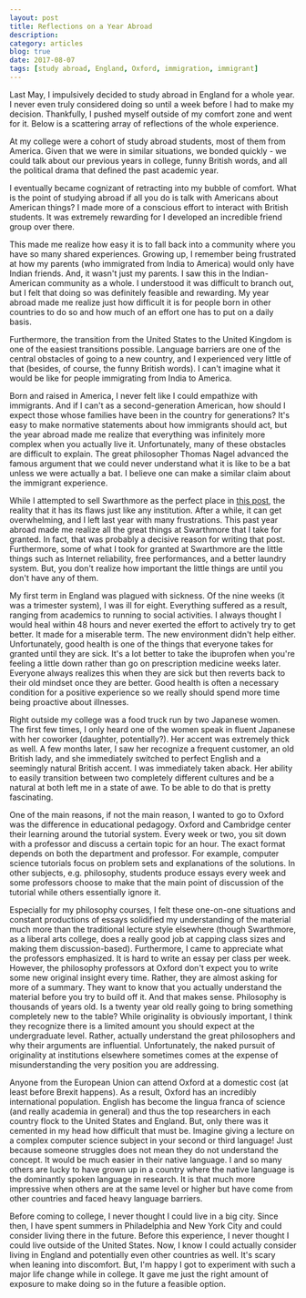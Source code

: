 ```yaml
---
layout: post
title: Reflections on a Year Abroad
description: 
category: articles
blog: true
date: 2017-08-07
tags: [study abroad, England, Oxford, immigration, immigrant]
---
```


Last May, I impulsively decided to study abroad in England for a whole year. I never even truly considered doing so until a week before I had to make my decision. Thankfully, I pushed myself outside of my comfort zone and went for it. Below is a scattering array of reflections of the whole experience.

At my college were a cohort of study abroad students, most of them from America. Given that we were in similar situations, we bonded quickly - we could talk about our previous years in college, funny British words, and all the political drama that defined the past academic year.

I eventually became cognizant of retracting into my bubble of comfort. What is the point of studying abroad if all you do is talk with Americans about American things? I made more of a conscious effort to interact with British students. It was extremely rewarding for I developed an incredible friend group over there.

This made me realize how easy it is to fall back into a community where you have so many shared experiences. Growing up, I remember being frustrated at how my parents (who immigrated from India to America) would only have Indian friends. And, it wasn't just my parents. I saw this in the Indian-American community as a whole. I understood it was difficult to branch out, but I felt that doing so was definitely feasible and rewarding. My year abroad made me realize just how difficult it is for people born in other countries to do so and how much of an effort one has to put on a daily basis.

Furthermore, the transition from the United States to the United Kingdom is one of the easiest transitions possible. Language barriers are one of the central obstacles of going to a new country, and I experienced very little of that (besides, of course, the funny British words). I can't imagine what it would be like for people immigrating from India to America.

Born and raised in America, I never felt like I could empathize with immigrants. And if I can't as a second-generation American, how should I expect those whose families have been in the country for generations? It's easy to make normative statements about how immigrants should act, but the year abroad made me realize that everything was infinitely more complex when you actually live it. Unfortunately, many of these obstacles are difficult to explain. The great philosopher Thomas Nagel advanced the famous argument that we could never understand what it is like to be a bat unless we were actually a bat. I believe one can make a similar claim about the immigrant experience.

While I attempted to sell Swarthmore as the perfect place in [this post](/advice-on-choosing-an-undergraduate-college), the reality that it has its flaws just like any institution. After a while, it can get overwhelming, and I left last year with many frustrations. This past year abroad made me realize all the great things at Swarthmore that I take for granted. In fact, that was probably a decisive reason for writing that post. Furthermore, some of what I took for granted at Swarthmore are the little things such as Internet reliability, free performances, and a better laundry system. But, you don't realize how important the little things are until you don't have any of them.

My first term in England was plagued with sickness. Of the nine weeks (it was a trimester system), I was ill for eight. Everything suffered as a result, ranging from academics to running to social activities. I always thought I would heal within 48 hours and never exerted the effort to actively try to get better. It made for a miserable term. The new environment didn't help either. Unfortunately, good health is one of the things that everyone takes for granted until they are sick. It's a lot better to take the ibuprofen when you're feeling a little down rather than go on prescription medicine weeks later. Everyone always realizes this when they are sick but then reverts back to their old mindset once they are better. Good health is often a necessary condition for a positive experience so we really should spend more time being proactive about illnesses.

Right outside my college was a food truck run by two Japanese women. The first few times, I only heard one of the women speak in fluent Japanese with her coworker (daughter, potentially?). Her accent was extremely thick as well. A few months later, I saw her recognize a frequent customer, an old British lady, and she immediately switched to perfect English and a seemingly natural British accent. I was immediately taken aback. Her ability to easily transition between two completely different cultures and be a natural at both left me in a state of awe. To be able to do that is pretty fascinating.

One of the main reasons, if not the main reason, I wanted to go to Oxford was the difference in educational pedagogy. Oxford and Cambridge center their learning around the tutorial system. Every week or two, you sit down with a professor and discuss a certain topic for an hour. The exact format depends on both the department and professor. For example, computer science tutorials focus on problem sets and explanations of the solutions. In other subjects, e.g. philosophy, students produce essays every week and some professors choose to make that the main point of discussion of the tutorial while others essentially ignore it.

Especially for my philosophy courses, I felt these one-on-one situations and constant productions of essays solidified my understanding of the material much more than the traditional lecture style elsewhere (though Swarthmore, as a liberal arts college, does a really good job at capping class sizes and making them discussion-based). Furthermore, I came to appreciate what the professors emphasized. It is hard to write an essay per class per week. However, the philosophy professors at Oxford don't expect you to write some new original insight every time. Rather, they are almost asking for more of a summary. They want to know that you actually understand the material before you try to build off it. And that makes sense. Philosophy is thousands of years old. Is a twenty year old really going to bring something completely new to the table? While originality is obviously important, I think they recognize there is a limited amount you should expect at the undergraduate level. Rather, actually understand the great philosophers and why their arguments are influential. Unfortunately, the naked pursuit of originality at institutions elsewhere sometimes comes at the expense of misunderstanding the very position you are addressing.

Anyone from the European Union can attend Oxford at a domestic cost (at least before Brexit happens). As a result, Oxford has an incredibly international population. English has become the lingua franca of science (and really academia in general) and thus the top researchers in each country flock to the United States and England. But, only there was it cemented in my head how difficult that must be. Imagine giving a lecture on a complex computer science subject in your second or third language! Just because someone struggles does not mean they do not understand the concept. It would be much easier in their native language. I and so many others are lucky to have grown up in a country where the native language is the dominantly spoken language in research. It is that much more impressive when others are at the same level or higher but have come from other countries and faced heavy language barriers.

Before coming to college, I never thought I could live in a big city. Since then, I have spent summers in Philadelphia and New York City and could consider living there in the future. Before this experience, I never thought I could live outside of the United States. Now, I know I could actually consider living in England and potentially even other countries as well. It's scary when leaning into discomfort. But, I'm happy I got to experiment with such a major life change while in college. It gave me just the right amount of exposure to make doing so in the future a feasible option.


